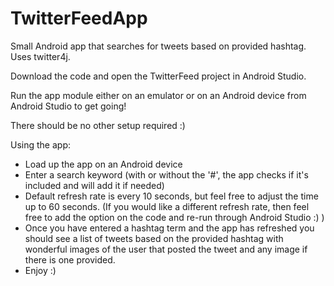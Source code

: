# TwitterFeedApp
Small Android app that searches for tweets based on provided hashtag. Uses twitter4j.

Download the code and open the TwitterFeed project in Android Studio.

Run the app module either on an emulator or on an Android device from Android Studio to get going!

There should be no other setup required :)


Using the app:
- Load up the app on an Android device
- Enter a search keyword (with or without the '#', the app checks if it's included and will add it if needed)
- Default refresh rate is every 10 seconds, but feel free to adjust the time up to 60 seconds. (If you would like a different refresh rate, then feel free to add the option on the code and re-run through Android Studio :) )
- Once you have entered a hashtag term and the app has refreshed you should see a list of tweets based on the provided hashtag with wonderful images of the user that posted the tweet and any image if there is one provided.
- Enjoy :)
